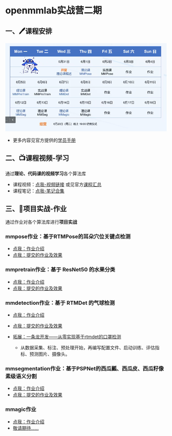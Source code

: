 # openmmlab实战营二期

## 一、🖊课程安排
![img.png](https://github.com/CrabBoss-lab/assets/blob/master/images/img.png)

- 更多内容见官方提供的[学员手册](https://aicarrier.feishu.cn/docx/QUxadeWW2op8UGxLfaOc1TtanQb)


## 二、📺课程视频-学习
通过**理论、代码课的视频学习**各个算法库
- 课程视频：[点我-视频链接](https://www.bilibili.com/medialist/detail/ml2349654133) 或见官方[课程汇总](https://aicarrier.feishu.cn/docx/FpHmdEIQFohYNNxmKqxcA8vcn9d)
- 课程笔记：[点我-笔记合集](https://www.cnblogs.com/xielaoban/category/2314538.html)


## 三、📕项目实战-作业
通过作业对各个算法库进行**项目实战**
### mmpose作业：基于RTMPose的耳朵穴位关键点检测
- [点我：作业介绍](https://github.com/open-mmlab/OpenMMLabCamp/issues/88)
- [点我：提交的作业及效果](https://github.com/CrabBoss-lab/openmmlab-Camp/tree/master/01-mmpose-task)


### mmpretrain作业：基于 ResNet50 的水果分类
- [点我：作业介绍](https://github.com/open-mmlab/OpenMMLabCamp/issues/111)
- [点我：提交的作业及效果](https://github.com/CrabBoss-lab/openmmlab-Camp/tree/master/02-mmpretrain-task)

### mmdetection作业：基于 RTMDet 的气球检测
- [点我：作业介绍](https://github.com/open-mmlab/OpenMMLabCamp/issues/127)
- [点我：提交的作业及效果](https://github.com/CrabBoss-lab/openmmlab-Camp/tree/master/03-mmdetection-task)


- [拓展：一条龙开发——从零实现基于rtmdet的口罩检测](https://github.com/CrabBoss-lab/openmmlab-Camp/tree/master/03-mask-det)
    - 从数据采集、标注、预处理开始，再编写配置文件、启动训练、评估指标、预测图片、摄像头。
    
### mmsegmentation作业：基于PSPNet的西瓜瓤、西瓜皮、西瓜籽像素级语义分割
- [点我：作业介绍](https://github.com/open-mmlab/OpenMMLabCamp/issues/147)
- [点我：提交的作业及效果](https://github.com/CrabBoss-lab/openmmlab-Camp/tree/master/04-mmsegmentation-task)

### mmagic作业

- [点我：作业介绍](https://github.com/open-mmlab/OpenMMLabCamp/issues/398)
- [敬请期待......](https://github.com/CrabBoss-lab/openmmlab-Camp)

